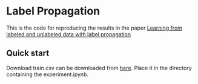 # Label Propagation
This is the code for reproducing the results in the paper [Learning from labeled and unlabeled data with label propagation](http://mlg.eng.cam.ac.uk/zoubin/papers/CMU-CALD-02-107.pdf)    

## Quick start

Download train.csv can be downloaded from [here](https://www.kaggle.com/c/digit-recognizer). Place it in the directory containing the experiment.ipynb.
